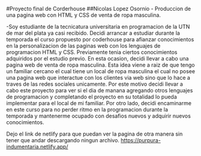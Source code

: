 #Proyecto final de Corderhouse 
##Nicolas Lopez Osornio - Produccion de una pagina web con HTML y CSS de venta de ropa masculina.

-Soy estudiante de la tecnicatura universitaria en programacion de la UTN de mar del plata ya casi recibido. Decidi arrancar a estudiar durante la temporada el curso propuesto por coderhouse para afianzar conocimientos en la personalizacion de las paginas web con los lenguajes de programacion HTML y CSS. Previamente tenia ciertos conocimientos adquiridos por el estudio previo. 
En esta ocasion, decidi llevar a cabo una pagina web de venta de ropa masculina. Esta idea viene a raiz de que tengo un familiar cercano el cual tiene un local de ropa masculina el cual no posee una pagina web que interactue con los clientes via web sino que lo hace a traves de las redes sociales unicamente. Por este motivo decidi llevar a cabo este proyecto para ver si el dia de manana agregando otros lenguajes de programacion y completando el proyecto en su totalidad lo pueda implementar para el local de mi familiar. 
Por otro lado, decidi encaminarme en este curso para no perder ritmo en la programacion durante la temporada y mantenerme ocupado con desafios nuevos y adquirir nuevos conocimientos.

Dejo el link de netlify para que puedan ver la pagina de otra manera sin tener que andar descargando ningun archivo. https://purpura-indumentaria.netlify.app/
